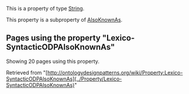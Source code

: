 This is a property of type [String](../Type/String "Type:String").


This property is a subproperty of [AlsoKnownAs](../Property/AlsoKnownAs "Property:AlsoKnownAs").




  


## Pages using the property "Lexico-SyntacticODPAlsoKnownAs"


Showing 20 pages using this property.



Retrieved from "[http://ontologydesignpatterns.org/wiki/Property:Lexico-SyntacticODPAlsoKnownAs](../Property/Lexico-SyntacticODPAlsoKnownAs)"